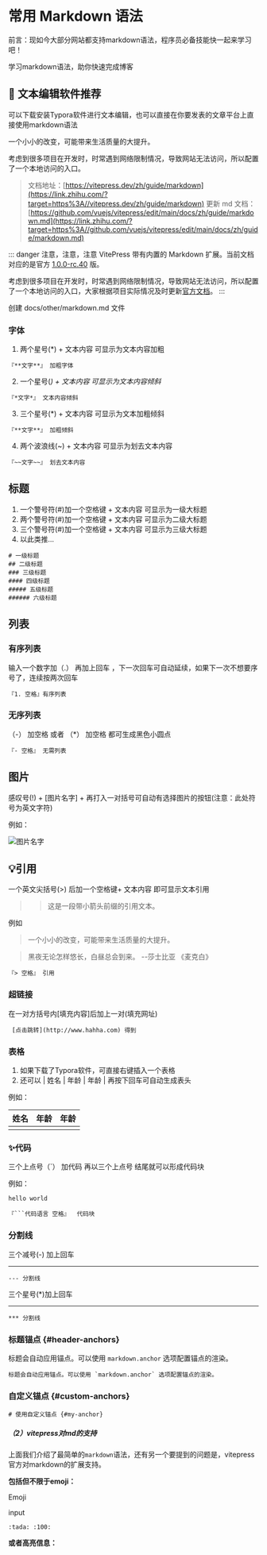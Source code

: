# 常用 Markdown 语法

前言：现如今大部分网站都支持markdown语法，程序员必备技能快一起来学习吧！

学习markdown语法，助你快速完成博客

## 📅 文本编辑软件推荐

可以下载安装Typora软件进行文本编辑，也可以直接在你要发表的文章平台上直接使用markdown语法

一个小小的改变，可能带来生活质量的大提升。

考虑到很多项目在开发时，时常遇到网络限制情况，导致网站无法访问，所以配置了一个本地访问的入口。

> 文档地址：[https://vitepress.dev/zh/guide/markdown](https://link.zhihu.com/?target=https%3A//vitepress.dev/zh/guide/markdown)
> 更新 md 文档：[https://github.com/vuejs/vitepress/edit/main/docs/zh/guide/markdown.md](https://link.zhihu.com/?target=https%3A//github.com/vuejs/vitepress/edit/main/docs/zh/guide/markdown.md)

::: danger 注意，注意，注意
VitePress 带有内置的 Markdown 扩展。当前文档对应的是官方 [1.0.0-rc.40](https://vitepress.dev/zh/guide/markdown) 版。

考虑到很多项目在开发时，时常遇到网络限制情况，导致网站无法访问，所以配置了一个本地访问的入口，大家根据项目实际情况及时更新[官方文档](https://github.com/vuejs/vitepress/edit/main/docs/zh/guide/markdown.md)。
:::

创建 docs/other/markdown.md 文件

### 字体

1. 两个星号(*) + 文本内容 可显示为文本内容加粗

```
『**文字**』 加粗字体
```

2. 一个星号(*) + 文本内容 可显示为文本内容倾斜*

```
『*文字*』 文本内容倾斜
```

3. 三个星号(*) + 文本内容 可显示为文本加粗倾斜

```
『**文字**』 加粗倾斜
```

4. 两个波浪线(~) + 文本内容 可显示为划去文本内容

```
『~~文字~~』 划去文本内容
```

## 标题

1. 一个警号符(#)加一个空格键 + 文本内容 可显示为一级大标题
2. 两个警号符(#)加一个空格键 + 文本内容 可显示为二级大标题
3. 三个警号符(#)加一个空格键 + 文本内容 可显示为三级大标题
4. 以此类推…

```
# 一级标题
## 二级标题
### 三级标题
#### 四级标题
##### 五级标题
###### 六级标题
```

## 列表

### 有序列表

 输入一个数字加（.） 再加上回车 ，下一次回车可自动延续，如果下一次不想要序号了，连续按两次回车

```
『1. 空格』有序列表
```

### 无序列表 

（-） 加空格 或者 （*） 加空格 都可生成黑色小圆点

```
『- 空格』 无需列表
```

## 图片

感叹号(!) + [图片名字] + 再打入一对括号可自动有选择图片的按钮(注意：此处符号为英文字符)

例如：

![图片名字](输入图片路径)

## 💡引用

一个英文尖括号(>) 后加一个空格键+ 文本内容 即可显示文本引用

> > 这是一段带小箭头前缀的引用文本。

例如

> 一个小小的改变，可能带来生活质量的大提升。

> 黑夜无论怎样悠长，白昼总会到来。 --莎士比亚 《麦克白》

```
『> 空格』 引用
```

### 超链接

在一对方括号内[填充内容]后加上一对(填充网址)

```
 [点击跳转](http://www.hahha.com) 得到
```

### 表格

1. 如果下载了Typora软件，可直接右键插入一个表格
2. 还可以         | 姓名 | 年龄 | 年龄 |        再按下回车可自动生成表头

例如：

| 姓名 | 年龄 | 年龄 |
| ---- | ---- | ---- |
|      |      |      |

### ✨代码

三个上点号（`） 加代码 再以三个上点号 结尾就可以形成代码块

例如：

```hello world```

```
『```代码语言 空格』  代码块
```

### 分割线

三个减号(-) 加上回车

---

```
--- 分割线
```

三个星号(*)加上回车

***

```
*** 分割线
```



### 标题锚点 {#header-anchors}

标题会自动应用锚点。可以使用 `markdown.anchor` 选项配置锚点的渲染。

```
标题会自动应用锚点。可以使用 `markdown.anchor` 选项配置锚点的渲染。
```

### 自定义锚点 {#custom-anchors}

```
# 使用自定义锚点 {#my-anchor}
```



##### （2）vitepress对md的支持

上面我们介绍了最简单的`markdown`语法，还有另一个要提到的问题是，vitepress官方对markdown的扩展支持。

**包括但不限于emoji：**

Emoji

input

```
:tada: :100:
```

**或者高亮信息：**
